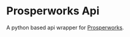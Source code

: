 # Prosperworks Api
A python based api wrapper for [Prosperworks](https://www.prosperworks.com/developer_api).
